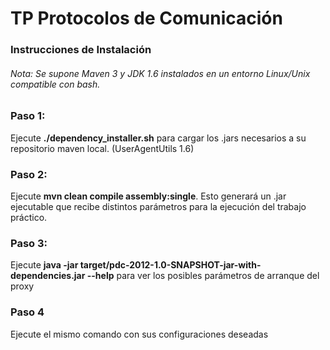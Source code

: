 # TP Protocolos de Comunicación

### Instrucciones de Instalación

###### Nota: Se supone Maven 3 y JDK 1.6 instalados en un entorno Linux/Unix compatible con bash.

### Paso 1: 
Ejecute **./dependency_installer.sh** para cargar los .jars necesarios a su repositorio maven local. (UserAgentUtils 1.6)

### Paso 2:
Ejecute **mvn clean compile assembly:single**. Esto generará un .jar ejecutable que recibe distintos parámetros para la ejecución del trabajo práctico.

### Paso 3:
Ejecute **java -jar target/pdc-2012-1.0-SNAPSHOT-jar-with-dependencies.jar --help** para ver los posibles parámetros de arranque del proxy

### Paso 4
Ejecute el mismo comando con sus configuraciones deseadas